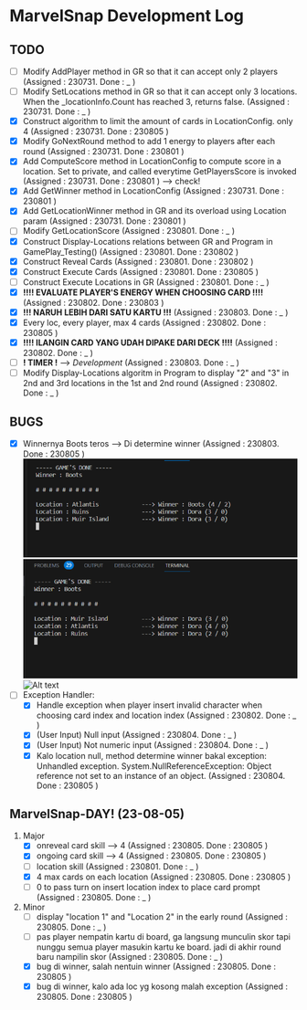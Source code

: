 # MarvelSnap Development Log

## TODO
- [ ] Modify AddPlayer method in GR so that it can accept only 2 players (Assigned : 230731. Done : _ )
- [ ] Modify SetLocations method in GR so that it can accept only 3 locations. When the _locationInfo.Count has reached 3, returns false. (Assigned : 230731. Done : _ )
- [x] Construct algorithm to limit the amount of cards in LocationConfig. only 4 (Assigned : 230731. Done : 230805 )
- [x] Modify GoNextRound method to add 1 energy to players after each round (Assigned : 230731. Done : 230801 )
- [x] Add ComputeScore method in LocationConfig to compute score in a location. Set to private, and called everytime GetPlayersScore is invoked (Assigned : 230731. Done : 230801 ) --> check!
- [x] Add GetWinner method in LocationConfig (Assigned : 230731. Done : 230801 )
- [x] Add GetLocationWinner method in GR and its overload using Location param (Assigned : 230731. Done : 230801 )
- [ ] Modify GetLocationScore (Assigned : 230801. Done : _ )
- [x] Construct Display-Locations relations between GR and Program in GamePlay_Testing() (Assigned : 230801. Done : 230802 )
- [x] Construct Reveal Cards (Assigned : 230801. Done : 230802 )
- [x] Construct Execute Cards (Assigned : 230801. Done : 230805 )
- [ ] Construct Execute Locations in GR (Assigned : 230801. Done : _ )
- [x] **!!!! EVALUATE PLAYER'S ENERGY WHEN CHOOSING CARD !!!!** (Assigned : 230802. Done : 230803 )
- [x] **!!! NARUH LEBIH DARI SATU KARTU !!!** (Assigned : 230803. Done : _ )
- [x] Every loc, every player, max 4 cards (Assigned : 230802. Done : 230805 )
- [x] **!!!! ILANGIN CARD YANG UDAH DIPAKE DARI DECK !!!!** (Assigned : 230802. Done : _ )
- [ ] **! TIMER !** --> *Development* (Assigned : 230803. Done : _ )
- [ ] Modify Display-Locations algoritm in Program to display "2" and "3" in 2nd and 3rd locations in the 1st and 2nd round (Assigned : 230802. Done : _ )

## BUGS
- [x] Winnernya Boots teros --> Di determine winner (Assigned : 230803. Done : 230805 )
 ![Alt text](../Pictures/bug1.0.png)
 ![Alt text](../Pictures/bug1.1.png)
 ![Alt text](../Pictures/bug1.2.pn)
- [ ] Exception Handler:
  - [x] Handle exception when player insert invalid character when choosing card index and location index (Assigned : 230802. Done : _ )
  - [x] (User Input) Null input (Assigned : 230804. Done : _ )
  - [x] (User Input) Not numeric input (Assigned : 230804. Done : _ )
  - [x] Kalo location null, method determine winner bakal exception: Unhandled exception. System.NullReferenceException: Object reference not set to an instance of an object. (Assigned : 230804. Done : 230805 )

## MarvelSnap-DAY! (23-08-05)
1. Major
   - [x] onreveal card skill --> 4 (Assigned : 230805. Done : 230805 )
   - [x] ongoing card skill --> 4 (Assigned : 230805. Done : 230805 )
   - [ ] location skill (Assigned : 230801. Done : _ )
   - [x] 4 max cards on each location (Assigned : 230805. Done : 230805 )
   - [ ] 0 to pass turn on insert location index to place card prompt (Assigned : 230805. Done : _ )
2. Minor
   - [ ] display "location 1" and "Location 2" in the early round (Assigned : 230805. Done : _ )
   - [ ] pas player nempatin kartu di board, ga langsung munculin skor tapi nunggu semua player masukin kartu ke board. jadi di akhir round baru nampilin skor (Assigned : 230805. Done : _ )
   - [x] bug di winner, salah nentuin winner (Assigned : 230805. Done : 230805 )
   - [x] bug di winner, kalo ada loc yg kosong malah exception (Assigned : 230805. Done : 230805 )